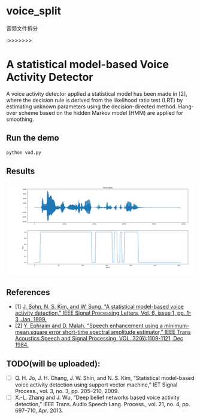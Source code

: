 # voice_split
音频文件拆分


:>>>>>>>

# A statistical model-based Voice Activity Detector

A voice activity detector applied a statistical model has been made in [2], where the decision rule is derived from the likelihood ratio test (LRT) by estimating unknown parameters using the decision-directed method. Hang-over scheme based on the hidden Markov model (HMM) are applied for smoothing.

## Run the demo
```bash
python vad.py
```

## Results
<img src = 'datasets/Figure.png'>


## References
* [1] [J. Sohn, N. S. Kim, and W. Sung. "A statistical model-based voice activity detection," IEEE Signal Processing Letters, Vol. 6, issue 1, pp. 1-3, Jan. 1999.](https://wiki.inf.ed.ac.uk/twiki/pub/CSTR/ListenSemester1_2010_11/sohn_SPL99_statistical_model-based_VAD.pdf)
* [2] [Y. Ephraim and D. Malah, "Speech enhancement using a minimum-mean square error short-time spectral amplitude estimator," IEEE Trans Acoustics Speech and Signal Processing, VOL. 32(6):1109-1121, Dec 1984.](https://ieeexplore.ieee.org/stamp/stamp.jsp?arnumber=1164453)


## TODO(will be uploaded):
- [ ] Q. H. Jo, J. H. Chang, J. W. Shin, and N. S. Kim, “Statistical model-based voice activity detection using support vector machine,”
IET Signal Process., vol. 3, no. 3, pp. 205–210, 2009.
- [ ] X.-L. Zhang and J. Wu, “Deep belief networks based voice activity detection,” IEEE Trans. Audio Speech Lang. Process., vol. 21, no. 4, pp. 697–710, Apr. 2013.
